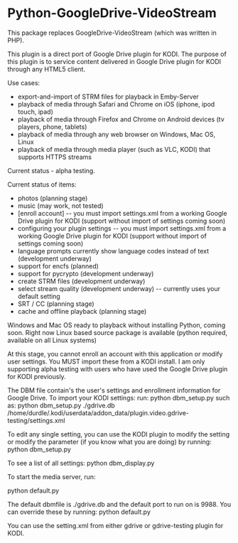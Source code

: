 # Python-GoogleDrive-VideoStream

This package replaces GoogleDrive-VideoStream (which was written in PHP).

This plugin is a direct port of Google Drive plugin for KODI.  The purpose of this plugin is to service content delivered in Google Drive plugin for KODI through any HTML5 client.

Use cases:
- export-and-import of STRM files for playback in Emby-Server
- playback of media through Safari and Chrome on iOS (iphone, ipod touch, ipad)
- playback of media through Firefox and Chrome on Android devices (tv players, phone, tablets)
- playback of media through any web browser on Windows, Mac OS, Linux
- playback of media through media player (such as VLC, KODI) that supports HTTPS streams

Current status - alpha testing.

Current status of items:
- photos (planning stage)
- music (may work, not tested)
- [enroll account] -- you must import settings.xml from a working Google Drive plugin for KODI (support without import of settings coming soon)
- configuring your plugin settings -- you must import settings.xml from a working Google Drive plugin for KODI (support without import of settings coming soon)
- language prompts currently show language codes instead of text (development underway)
- support for encfs (planned)
- support for pycrypto (development underway)
- create STRM files (development underway)
- select stream quality (development underway) -- currently uses your default setting
- SRT / CC (planning stage)
- cache and offline playback (planning stage)


Windows and Mac OS ready to playback without installing Python, coming soon.  Right now Linux based source package is available (python required, available on all Linux systems)

At this stage, you cannot enroll an account with this application or modify user settings.  You MUST import these from a KODI install.  I am only supporting alpha testing with users who have used the Google Drive plugin for KODI previously.


The DBM file contain's the user's settings and enrollment information for Google Drive.  To import your KODI settings:
run:
python dbm_setup.py <dbmfile> <kodi plugin settings.xml>
such as:
python dbm_setup.py ./gdrive.db /home/durdle/.kodi/userdata/addon_data/plugin.video.gdrive-testing/settings.xml

To edit any single setting, you can use the KODI plugin to modify the setting or modify the parameter (if you know what you are doing) by running:
python dbm_setup.py <dbmfile> <key> <value>

To see a list of all settings:
python dbm_display.py <dbmfile>



To start the media server, run:

python default.py

The default dbmfile is ./gdrive.db and the default port to run on is 9988.  You can override these by running:
python default.py <port> <dbmfile>

You can use the setting.xml from either gdrive or gdrive-testing plugin for KODI.
